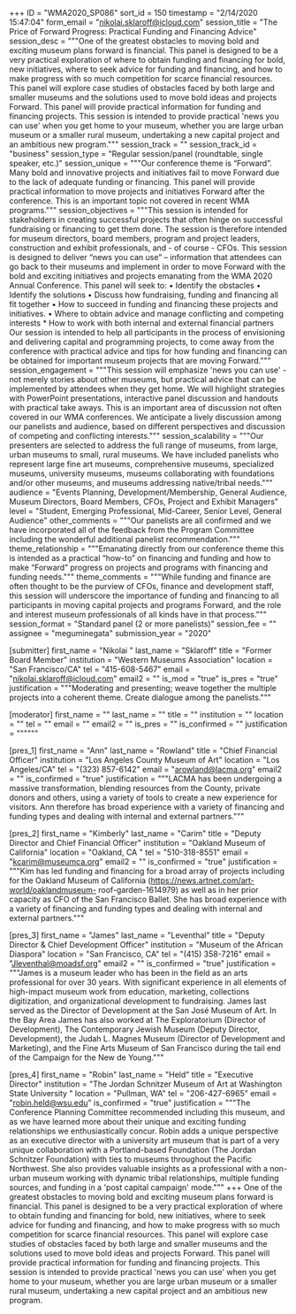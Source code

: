 +++
ID = "WMA2020_SP086"
sort_id = 150
timestamp = "2/14/2020 15:47:04"
form_email = "nikolai.sklaroff@icloud.com"
session_title = "The Price of Forward Progress: Practical Funding and Financing Advice"
session_desc = """One of the greatest obstacles to moving bold and exciting museum plans forward is financial. This panel is designed to be a very practical exploration of where to obtain funding and financing for bold, new initiatives, where to seek advice for funding and financing, and how to make progress with so much competition for scarce financial resources. This panel will explore case studies of obstacles faced by both large and smaller museums and the solutions used to move bold ideas and projects Forward. This panel will provide practical information for funding and financing projects. This session is intended to provide practical 'news you can use' when you get home to your museum, whether you are large urban museum or a smaller rural museum, undertaking a new capital project and an ambitious new program."""
session_track = ""
session_track_id = "business"
session_type = "Regular session/panel (roundtable, single speaker, etc.)"
session_unique = """Our conference theme is “Forward”. Many bold and innovative projects and initiatives fail to move Forward due to the lack of adequate funding or financing. This panel will provide practical information to move projects and initiatives Forward after the conference.  This is an important topic not covered in recent WMA programs."""
session_objectives = """This session is intended for stakeholders in creating successful projects that often hinge on successful fundraising or financing to get them done.  The session is therefore intended for museum directors, board members, program and project leaders, construction and exhibit professionals, and - of course -  CFOs. This session is designed to deliver “news you can use” – information that attendees can go back to their museums and implement in order to move Forward with the bold and exciting initiatives and projects emanating from the WMA 2020 Annual Conference. This panel will seek to: • Identify the obstacles • Identify the solutions • Discuss how fundraising, funding and financing all fit together • How to succeed in funding and financing these projects and initiatives. • Where to obtain advice and manage conflicting and competing interests  * How to work with both internal and external financial partners Our session is intended to help all participants in the process of envisioning and delivering capital and programming projects, to come away from the conference with practical advice and tips for how funding and financing can be obtained for important museum projects that are moving Forward."""
session_engagement = """This session will emphasize 'news you can use' - not merely stories about other museums, but practical advice that can be implemented by attendees when they get home.  We will highlight strategies with PowerPoint presentations, interactive panel discussion and handouts with practical take aways.  This is an important area of discussion not often covered in our WMA conferences.   We anticipate a lively discussion among our panelists and audience, based on different perspectives and discussion of competing and conflicting interests."""
session_scalability = """Our presenters are selected to address the full range of museums, from large, urban museums to small, rural museums.   We have included panelists who represent large fine art museums, comprehensive museums, specialized museums, university museums, museums collaborating with foundations and/or other museums, and museums addressing native/tribal needs."""
audience = "Events Planning, Development/Membership, General Audience, Museum Directors, Board Members, CFOs, Project and Exhibit Managers"
level = "Student, Emerging Professional, Mid-Career, Senior Level, General Audience"
other_comments = """Our panelists are all confirmed and we have incorporated all of the feedback from the Program Committee including the wonderful additional panelist recommendation."""
theme_relationship = """Emanating directly from our conference theme this is intended as a practical “how-to” on financing and funding and how to make “Forward” progress on projects and programs with financing and funding needs."""
theme_comments = """While funding and finance are often thought to be the purview of CFOs, finance and development staff, this session will underscore the importance of funding and financing to all participants in moving capital projects and programs Forward, and the role and interest museum professionals of all kinds have in that process."""
session_format = "Standard panel (2 or more panelists)"
session_fee = ""
assignee = "meguminegata"
submission_year = "2020"

[submitter]
first_name = "Nikolai "
last_name = "Sklaroff"
title = "Former Board Member"
institution = "Western Museums Association"
location = "San Francisco/CA"
tel = "415-608-5467"
email = "nikolai.sklaroff@icloud.com"
email2 = ""
is_mod = "true"
is_pres = "true"
justification = """Moderating and presenting;  weave together the multiple projects into a coherent theme.  Create dialogue among the panelists."""

[moderator]
first_name = ""
last_name = ""
title = ""
institution = ""
location = ""
tel = ""
email = ""
email2 = ""
is_pres = ""
is_confirmed = ""
justification = """"""

[pres_1]
first_name = "Ann"
last_name = "Rowland"
title = "Chief Financial Officer"
institution = "Los Angeles County Museum of Art"
location = "Los Angeles/CA"
tel = "(323) 857-6142"
email = "arowland@lacma.org"
email2 = ""
is_confirmed = "true"
justification = """LACMA has been undergoing a massive transformation, blending resources from the County, private donors and others, using a variety of tools to create a new experience for visitors. Ann therefore has broad experience with a variety of financing and funding types and dealing with internal and external partners."""

[pres_2]
first_name = "Kimberly"
last_name = "Carim"
title = "Deputy Director and Chief Financial Officer"
institution = "Oakland Museum of California"
location = "Oakland, CA "
tel = "510-318-8551"
email = "kcarim@museumca.org"
email2 = ""
is_confirmed = "true"
justification = """Kim has led funding and financing for a broad array of projects including for the Oakland Museum of California (https://news.artnet.com/art-world/oaklandmuseum- roof-garden-1614979) as well as in her prior capacity as CFO of the San Francisco Ballet. She has broad experience with a variety of financing and funding types and dealing with internal and external partners."""

[pres_3]
first_name = "James"
last_name = "Leventhal"
title = "Deputy Director & Chief Development Officer"
institution = "Museum of the African Diaspora"
location = "San Francisco, CA"
tel = "(415) 358-7216"
email = "Jleventhal@moadsf.org"
email2 = ""
is_confirmed = "true"
justification = """James is a museum leader who has been in the field as an arts professional for over 30 years. With significant experience in all elements of high-impact museum work from education, marketing, collections digitization, and organizational development to fundraising. James last served as the Director of Development at the San José Museum of Art. In the Bay Area James has also worked at The Exploratorium (Director of Development), The Contemporary Jewish Museum (Deputy Director, Development), the Judah L. Magnes Museum (Director of Development and Marketing), and the Fine Arts Museum of San Francisco during the tail end of the Campaign for the New de Young."""

[pres_4]
first_name = "Robin"
last_name = "Held"
title = "Executive Director"
institution = "The Jordan Schnitzer Museum of Art at Washington State University "
location = "Pullman, WA"
tel = "206-427-6965"
email = "robin.held@wsu.edu"
is_confirmed = "true"
justification = """The Conference Planning Committee recommended including this museum, and as we have learned more about their unique and exciting funding relationships we enthusiastically concur.  Robin adds a unique perspective as an executive director with a university art museum that is part of a very unique collaboration with a Portland-based Foundation (The Jordan Schnitzer Foundation) with ties to museums throughout the Pacific Northwest.  She also provides valuable insights as a professional with a non-urban museum working with dynamic tribal relationships, multiple funding sources, and funding in a 'post capital campaign' mode."""
+++
One of the greatest obstacles to moving bold and exciting museum plans forward is financial. This panel is designed to be a very practical exploration of where to obtain funding and financing for bold, new initiatives, where to seek advice for funding and financing, and how to make progress with so much competition for scarce financial resources. This panel will explore case studies of obstacles faced by both large and smaller museums and the solutions used to move bold ideas and projects Forward. This panel will provide practical information for funding and financing projects. This session is intended to provide practical 'news you can use' when you get home to your museum, whether you are large urban museum or a smaller rural museum, undertaking a new capital project and an ambitious new program.